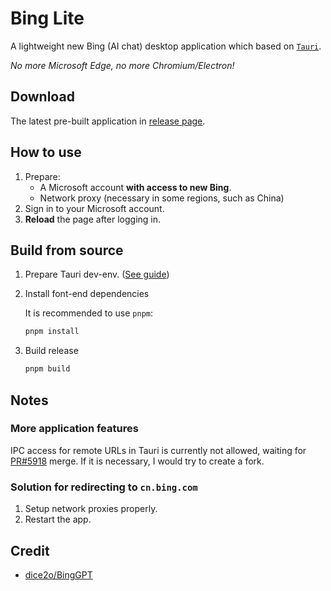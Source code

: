# Bing Lite
A lightweight new Bing (AI chat) desktop application which based on [`Tauri`](https://tauri.app). 

*No more Microsoft Edge, no more Chromium/Electron!* 

## Download
The latest pre-built application in [release page](https://github.com/I-Info/BingLite/releases).

## How to use
1. Prepare:
   - A Microsoft account **with access to new Bing**.
   - Network proxy (necessary in some regions, such as China)
2. Sign in to your Microsoft account.
3. **Reload** the page after logging in.

## Build from source
1. Prepare Tauri dev-env. ([See guide](https://tauri.app/v1/guides/getting-started/prerequisites))
2. Install font-end dependencies
   
    It is recommended to use `pnpm`:
    ```sh
    pnpm install
    ```

3. Build release

    ```sh
    pnpm build
    ```

## Notes
### More application features
IPC access for remote URLs in Tauri is currently not allowed,
waiting for [PR#5918](https://github.com/tauri-apps/tauri/pull/5918) merge. 
If it is necessary, I would try to create a fork.
### Solution for redirecting to `cn.bing.com`
1. Setup network proxies properly.
2. Restart the app.

## Credit
- [dice2o/BingGPT](https://github.com/dice2o/BingGPT)